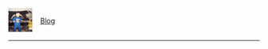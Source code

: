 <div style="display: flex; align-items: center; gap: 1rem">
	<a href="/">
	<img src="static/profile.png" class="no-margin" width="48" height="48"/> 
	</a>
	<a href="/blog">Blog</a>
</div>

****
